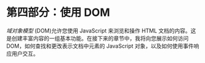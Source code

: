 # 第四部分：使用 DOM

*域对象模型* (DOM)允许您使用 JavaScript 来浏览和操作 HTML 文档的内容。这是创建丰富内容的一组基本功能。在接下来的章节中，我将向您展示如何访问 DOM，如何查找和更改表示文档中元素的 JavaScript 对象，以及如何使用事件响应用户交互。